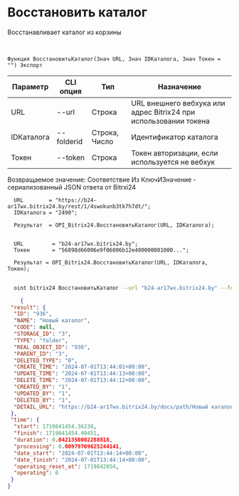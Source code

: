 ﻿---
sidebar_position: 17
---

# Восстановить каталог
 Восстанавливает каталог из корзины


<br/>


`Функция ВосстановитьКаталог(Знач URL, Знач IDКаталога, Знач Токен = "") Экспорт`

  | Параметр | CLI опция | Тип | Назначение |
  |-|-|-|-|
  | URL | --url | Строка | URL внешнего вебхука или адрес Bitrix24 при использовании токена |
  | IDКаталога | --folderid | Строка, Число | Идентификатор каталога |
  | Токен | --token | Строка | Токен авторизации, если используется не вебхук |

  
  Возвращаемое значение:   Соответствие Из КлючИЗначение - сериализованный JSON ответа от Bitrxi24





```bsl title="Пример кода"
  URL        = "https://b24-ar17wx.bitrix24.by/rest/1/4swokunb3tk7h7dt/";
  IDКаталога = "2490";
  
  Результат  = OPI_Bitrix24.ВосстановитьКаталог(URL, IDКаталога);
  
  
  URL         = "b24-ar17wx.bitrix24.by";
  Токен       = "56898d66006e9f06006b12e400000001000...";
  
  Результат = OPI_Bitrix24.ВосстановитьКаталог(URL, IDКаталога, Токен);
```
	


```sh title="Пример команды CLI"
    
  oint bitrix24 ВосстановитьКаталог --url "b24-ar17wx.bitrix24.by" --folderid "2490" --token "56898d66006e9f06006b12e400000001000..."

```

```json title="Результат"
    {
 "result": {
  "ID": "936",
  "NAME": "Новый каталог",
  "CODE": null,
  "STORAGE_ID": "3",
  "TYPE": "folder",
  "REAL_OBJECT_ID": "936",
  "PARENT_ID": "3",
  "DELETED_TYPE": "0",
  "CREATE_TIME": "2024-07-01T13:44:01+00:00",
  "UPDATE_TIME": "2024-07-01T13:44:13+00:00",
  "DELETE_TIME": "2024-07-01T13:44:12+00:00",
  "CREATED_BY": "1",
  "UPDATED_BY": "1",
  "DELETED_BY": "1",
  "DETAIL_URL": "https://b24-ar17wx.bitrix24.by/docs/path/Новый каталог"
 },
 "time": {
  "start": 1719841454.36238,
  "finish": 1719841454.40451,
  "duration": 0.0421350002288818,
  "processing": 0.00979709625244141,
  "date_start": "2024-07-01T13:44:14+00:00",
  "date_finish": "2024-07-01T13:44:14+00:00",
  "operating_reset_at": 1719842054,
  "operating": 0
 }
}
```
